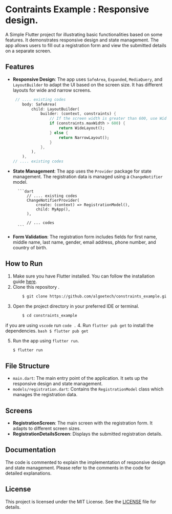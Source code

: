 # Contraints Example : Responsive design.

A Simple Flutter project for illustrating basic functionalities based on some features. It demonstrates responsive design and state management. The app allows users to fill out a registration form and view the submitted details on a separate screen.

## Features

- **Responsive Design**: The app uses `SafeArea`, `Expanded`, `MediaQuery`, and `LayoutBuilder` to adapt the UI based on the screen size. It has different layouts for wide and narrow screens.

    ```dart
     // .... existing codes
        body: SafeArea(
            child: LayoutBuilder(
                builder: (context, constraints) {
                    // If the screen width is greater than 600, use WideLayout; otherwise, use NarrowLayout.
                    if (constraints.maxWidth > 600) {
                        return WideLayout();
                    } else {
                        return NarrowLayout();
                    }
                },
            ),
        ),
    // .... existing codes
    ```

- **State Management**: The app uses the `Provider` package for state management. The registration data is managed using a `ChangeNotifier` model.

        ```dart
            // .... existing codes
            ChangeNotifierProvider(
                create: (context) => RegistrationModel(),
                child: MyApp(),
            ),

            // ... codes
        ```

- **Form Validation**: The registration form includes fields for first name, middle name, last name, gender, email address, phone number, and country of birth.

## How to Run

1. Make sure you have Flutter installed. You can follow the installation guide [here](https://flutter.dev/docs/get-started/install).
2. Clone this repository .
    ```bash
        $ git clone https://github.com/algoetech/constraints_example.git
    ```
3. Open the project directory in your preferred IDE or terminal.
    ```bash
        $ cd constraints_example
    ```
  if you are using `vscode` run `code .`
4. Run `flutter pub get` to install the dependencies.
    ```bash
    $ flutter pub get
    ```

5. Run the app using `flutter run`.
    ```bash
    $ flutter run
    ```

## File Structure

- `main.dart`: The main entry point of the application. It sets up the responsive design and state management.
- `models/registration.dart`: Contains the `RegistrationModel` class which manages the registration data.

## Screens

- **RegistrationScreen**: The main screen with the registration form. It adapts to different screen sizes.
- **RegistrationDetailsScreen**: Displays the submitted registration details.

## Documentation

The code is commented to explain the implementation of responsive design and state management. Please refer to the comments in the code for detailed explanations.

## License

This project is licensed under the MIT License. See the [LICENSE](LICENSE) file for details.
